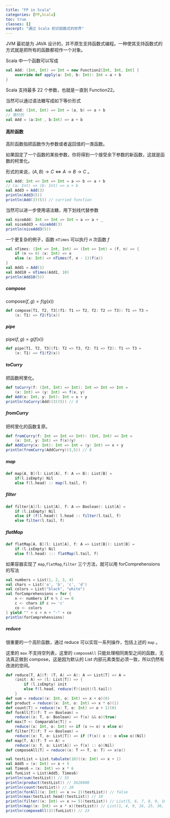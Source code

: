 ```yaml
---
title: "FP in Scala"
categories: [FP,Scala]
toc: true
classes: []
excerpt: "通过 Scala 初识函数式的世界"
---
```




JVM 最初是为 JAVA 设计的，并不原生支持函数式编程。一种使其支持函数式的方式就是把所有的函数都视作一个对象。 

Scala 中一个函数可以写成

```scala
val Add: (Int, Int) => Int = new Function2[Int, Int, Int] {
    override def apply(a: Int, b: Int): Int = a + b
}
```

Scala 支持最多 22 个参数，也就是一直到 Function22。

当然可以通过语法糖写成如下等价形式

```scala
val Add: (Int, Int) => Int = (a, b) => a + b
// 等价的
val Add = (a:Int , b:Int) => a + b
```



#### 高阶函数

高阶函数指把函数作为参数或者返回值的一类函数。

如果固定了一个函数的某些参数，你将得到一个接受余下参数的新函数，这就是函数的柯里化。

形式的来说，$(A,B)\to C \iff A \to B \to C$ 。

```scala
val Add: Int => Int => Int = a => b => a + b
// (a: Int) => (b: Int) => a + b
val Add3 = Add(3)
println(Add3(5))
println(Add(3)(5)) // curried function
```

当然可以进一步使用语法糖，用下划线代替参数

```scala
val niceAdd: Int => Int => Int = a => a + _
val niceAdd3 = niceAdd(3)
println(niceAdd3(5))
```

一个更复杂的例子，函数 `nTimes` 可以执行 $n$ 次函数 $f$ 

```scala
val nTimes: (Int => Int, Int) => (Int => Int) = (f, n) => {
    if (n <= 0) (x: Int) => x
    else (x: Int) => nTimes(f, n - 1)(f(x))
}
val Add1 = Add(1)
val Add10 = nTimes(Add1, 10)
println(Add10(5))
```



##### compose

$\text{compose}(f,g)=f(g(x))$

```scala
def compose[T1, T2, T3](f1: T1 => T2, f2: T2 => T3): T1 => T3 =
    (x: T1) => f2(f1(x))
```

##### pipe

$\text{pipe}(f,g)=g(f(x))$

```scala
def pipe[T1, T2, T3](f1: T2 => T3, f2: T1 => T2): T1 => T3 =
    (x: T1) => f1(f2(x))
```

##### toCurry

把函数柯里化。

```scala
def toCurry(f: (Int, Int) => Int): Int => Int => Int =
	(x: Int) => (y: Int) => f(x, y)
def Add(x: Int, y: Int): Int = x + y
println(toCurry(Add)(3)(5)) // 8
```

##### fromCurry

把柯里化的函数复原。

```scala
def fromCurry(f: Int => Int => Int): (Int, Int) => Int =
	(x: Int, y: Int) => f(x)(y)
def AddCurry(x: Int): Int => Int = (y: Int) => x + y
println(fromCurry(AddCurry)(3,5)) // 8
```

##### map

```scala
def map[A, B](l: List[A], f: A => B): List[B] =
    if(l.isEmpty) Nil
    else f(l.head) :: map(l.tail, f)
```

##### filter

```scala
def filter[A](l: List[A], f: A => Boolean): List[A] =
    if (l.isEmpty) Nil
    else if (f(l.head)) l.head :: filter(l.tail, f)
    else filter(l.tail, f)
```

##### flatMap

```scala
def flatMap[A, B](l: List[A], f: A => List[B]): List[B] =
    if (l.isEmpty) Nil
    else f(l.head) ::: flatMap(l.tail, f)
```



如果容器实现了 `map`,`flatMap`,`filter` 三个方法，就可以用 forComprehensions 的写法

```scala
val numbers = List(1, 2, 3, 4)
val chars = List('a', 'b', 'c', 'd')
val colors = List("black", "white")
val forComprehensions = for {
    n <- numbers if n % 2 == 0
    c <- chars if c >= 'c'
    co <- colors
} yield "" + c + n + "-" + co
println(forComprehensions)
```



##### reduce

很重要的一个高阶函数，通过 reduce 可以实现一系列操作，包括上述的 `map` 。

这里的 `max` 不支持空列表，这里的 `composeAll` 只能处理相同类型之间的函数，无法真正做到 compose，这是因为默认的 List 内部元素类型必须一致，所以仍然有改进的空间。

```scala
def reduce[T, A](f: (T, A) => A): A => List[T] => A =
    (init: A) => (l: List[T]) => {
        if (l.isEmpty) init
        else f(l.head, reduce(f)(init)(l.tail))
    }
def sum = reduce((x: Int, o: Int) => x + o)(0)
def product = reduce((x: Int, o: Int) => x * o)(1)
def count[T] = reduce((x: T, o: Int) => o + 1)(0)
def forAll[T](f: T => Boolean) =
    reduce((x: T, o: Boolean) => f(x) && o)(true)
def max[T <: Comparable[T]] =
    reduce((x: Int, o: Int) => if (x >= o) x else o)
def filter[T](f: T => Boolean) =
    reduce((x: T, o: List[T]) => if (f(x)) x :: o else o)(Nil)
def map[T, A](f: T => A) =
    reduce((x: T, o: List[A]) => f(x) :: o)(Nil)
def composeAll[T] = reduce((x: T => T, o: T) => x(o))

val testList = List.tabulate(10)((x: Int) => x + 1)
val Add5 = (x: Int) => x + 5
val Times6 = (x: Int) => x * 6
val funList = List(Add5, Times6)
println(sum(testList)) // 55
println(product(testList)) // 3628800
println(count(testList)) // 10
println(forAll((x: Int) => x >= 2)(testList)) // false
println(max(testList.head)(testList)) // 10
println(filter((x: Int) => x >= 5)(testList)) // List(5, 6, 7, 8, 9, 10)
println(map((x: Int) => x * x)(testList)) // List(1, 4, 9, 16, 25, 36, 49, 64, 81, 100)
println(composeAll(3)(funList)) // 23
```

